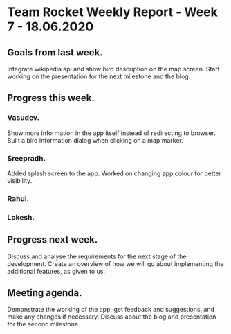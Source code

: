 # Team Rocket Weekly Report - Week 7 - 18.06.2020

## Goals from last week.

Integrate wikipedia api and show bird description on the map screen.
Start working on the presentation for the next milestone and the blog.

## Progress this week.

### Vasudev.

Show more information in the app itself instead of redirecting to browser.
Built a bird information dialog when clicking on a map marker.

### Sreepradh.

Added splash screen to the app.
Worked on changing app colour for better visibility.

### Rahul.

### Lokesh.

## Progress next week.

Discuss and analyse the requirements for the next stage of the development.
Create an overview of how we will go about implementing the additional features, as given to us.

## Meeting agenda.

Demonstrate the working of the app, get feedback and suggestions, and make any changes if necessary.
Discuss about the blog and presentation for the second milestone.